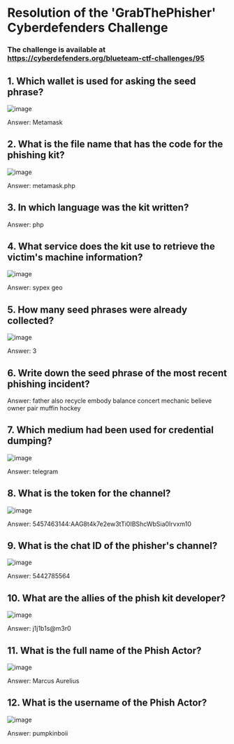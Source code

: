 # Resolution of the 'GrabThePhisher' Cyberdefenders Challenge

### The challenge is available at https://cyberdefenders.org/blueteam-ctf-challenges/95

## 1. Which wallet is used for asking the seed phrase?

![image](https://user-images.githubusercontent.com/60743836/185716100-1c332b66-7263-4772-9fd0-74a74338c24e.png)


Answer: Metamask

## 2. What is the file name that has the code for the phishing kit?

![image](https://user-images.githubusercontent.com/60743836/185716043-aec7d96e-c314-4bca-bfb4-5c1fdfbdbf52.png)

Answer: metamask.php

## 3. In which language was the kit written?

Answer: php

## 4. What service does the kit use to retrieve the victim's machine information?

![image](https://user-images.githubusercontent.com/60743836/185716290-6bdab0f8-1840-43ed-a204-b919730c50c1.png)


Answer: sypex geo

## 5. How many seed phrases were already collected?

![image](https://user-images.githubusercontent.com/60743836/185716386-006227f2-b0a2-4f77-95d4-2ead8bb00b62.png)


Answer: 3

## 6. Write down the seed phrase of the most recent phishing incident?

Answer: father also recycle embody balance concert mechanic believe owner pair muffin hockey

## 7. Which medium had been used for credential dumping?

![image](https://user-images.githubusercontent.com/60743836/185716441-c1edc92a-2e34-4ad4-9a20-f39e48bf188b.png)


Answer: telegram

## 8. What is the token for the channel?

![image](https://user-images.githubusercontent.com/60743836/185716492-76ade16b-1663-4f92-acbb-5806fdae6504.png)


Answer: 5457463144:AAG8t4k7e2ew3tTi0IBShcWbSia0Irvxm10

## 9. What is the chat ID of the phisher's channel?

![image](https://user-images.githubusercontent.com/60743836/185716532-184c846d-cfd6-48c2-8439-123d1a62e411.png)


Answer: 5442785564

## 10. What are the allies of the phish kit developer?

![image](https://user-images.githubusercontent.com/60743836/185718527-713ee599-caa0-4b08-9c33-bcc5db059f63.png)


Answer:  j1j1b1s@m3r0

## 11. What is the full name of the Phish Actor?

![image](https://user-images.githubusercontent.com/60743836/185717780-7548cb0a-d294-41de-93fb-336e62ad6860.png)


Answer: Marcus Aurelius

## 12. What is the username of the Phish Actor?

![image](https://user-images.githubusercontent.com/60743836/185717704-f7caff6a-658e-4cbe-878a-f98074f1426c.png)


Answer: pumpkinboii
